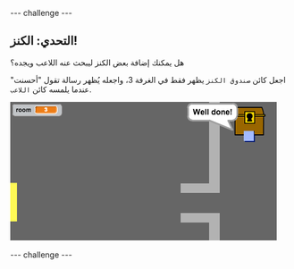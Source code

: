 \--- challenge \---

## التحدي: الكنز!

هل يمكنك إضافة بعض الكنز ليبحث عنه اللاعب ويجده؟

اجعل كائن `صندوق الكنز` يظهر فقط في الغرفة 3، واجعله يُظهر رسالة تقول "أحسنت" عندما يلمسه كائن `اللاعب`.

![لقطة الشاشة](images/world-treasure.png)

\--- challenge \---